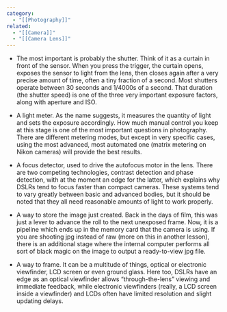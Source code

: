 ```yaml
---
category:
  - "[[Photography]]"
related:
  - "[[Camera]]"
  - "[[Camera Lens]]"
---
```

- The most important is probably the shutter. Think of it as a curtain in front of the sensor. When you press the trigger, the curtain opens, exposes the sensor to light from the lens, then closes again after a very precise amount of time, often a tiny fraction of a second. Most shutters operate between 30 seconds and 1/4000s of a second. That duration (the shutter speed) is one of the three very important exposure factors, along with aperture and ISO.

- A light meter. As the name suggests, it measures the quantity of light and sets the exposure accordingly. How much manual control you keep at this stage is one of the most important questions in photography. There are different metering modes, but except in very specific cases, using the most advanced, most automated one (matrix metering on Nikon cameras) will provide the best results.

- A focus detector, used to drive the autofocus motor in the lens. There are two competing technologies, contrast detection and phase detection, with at the moment an edge for the latter, which explains why DSLRs tend to focus faster than compact cameras. These systems tend to vary greatly between basic and advanced bodies, but it should be noted that they all need reasonable amounts of light to work properly.

- A way to store the image just created. Back in the days of film, this was just a lever to advance the roll to the next unexposed frame. Now, it is a pipeline which ends up in the memory card that the camera is using. If you are shooting jpg instead of raw (more on this in another lesson), there is an additional stage where the internal computer performs all sort of black magic on the image to output a ready-to-view jpg file.

- A way to frame. It can be a multitude of things, optical or electronic viewfinder, LCD screen or even ground glass. Here too, DSLRs have an edge as an optical viewfinder allows “through-the-lens” viewing and immediate feedback, while electronic viewfinders (really, a LCD screen inside a viewfinder) and LCDs often have limited resolution and slight updating delays.